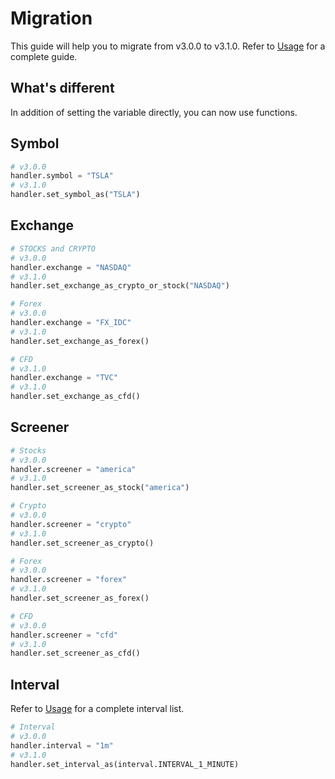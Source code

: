 # Migration
This guide will help you to migrate from v3.0.0 to v3.1.0. Refer to [Usage](usage.md) for a complete guide.

## What's different
In addition of setting the variable directly, you can now use functions.

## Symbol
```python
# v3.0.0
handler.symbol = "TSLA"
# v3.1.0
handler.set_symbol_as("TSLA")
```

## Exchange

```python
# STOCKS and CRYPTO
# v3.0.0
handler.exchange = "NASDAQ"
# v3.1.0
handler.set_exchange_as_crypto_or_stock("NASDAQ")
```

```python
# Forex
# v3.0.0
handler.exchange = "FX_IDC"
# v3.1.0
handler.set_exchange_as_forex()
```

```python
# CFD
# v3.1.0
handler.exchange = "TVC"
# v3.1.0
handler.set_exchange_as_cfd()
```

## Screener
```python
# Stocks
# v3.0.0
handler.screener = "america"
# v3.1.0
handler.set_screener_as_stock("america")
```

```python
# Crypto
# v3.0.0
handler.screener = "crypto"
# v3.1.0
handler.set_screener_as_crypto()
```

```python
# Forex
# v3.0.0
handler.screener = "forex"
# v3.1.0
handler.set_screener_as_forex()
```

```python
# CFD
# v3.0.0
handler.screener = "cfd"
# v3.1.0
handler.set_screener_as_cfd()
```

## Interval

Refer to [Usage](usage.html#setting-the-interval) for a complete interval list.

```python
# Interval
# v3.0.0
handler.interval = "1m"
# v3.1.0
handler.set_interval_as(interval.INTERVAL_1_MINUTE)
```
